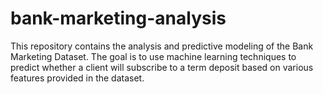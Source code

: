 # bank-marketing-analysis
This repository contains the analysis and predictive modeling of the Bank Marketing Dataset. The goal is to use machine learning techniques to predict whether a client will subscribe to a term deposit based on various features provided in the dataset.

